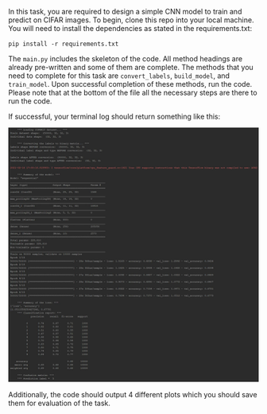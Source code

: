 In this task, you are required to design a simple CNN model to train and predict on CIFAR images.
To begin, clone this repo into your local machine.
You will need to install the dependencies as stated in the requirements.txt:

    pip install -r requirements.txt

The `main.py` includes the skeleton of the code. All method headings are already pre-written and some of them are complete.
The methods that you need to complete for this task are `convert_labels`, `build_model`, and `train_model`. Upon successful
completion of these methods, run the code. Please note that at the bottom of the file all the necessary steps are there to run the code.

If successful, your terminal log should return something like this:

![alt text](resources/logs.JPG)

Additionally, the code should output 4 different plots which you should save them for evaluation of the task.